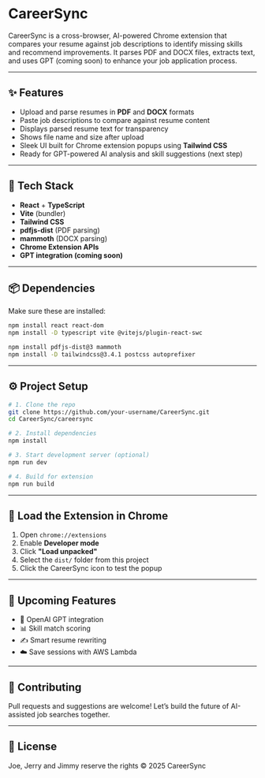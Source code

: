 # CareerSync

CareerSync is a cross-browser, AI-powered Chrome extension that compares your resume against job descriptions to identify missing skills and recommend improvements. It parses PDF and DOCX files, extracts text, and uses GPT (coming soon) to enhance your job application process.

---

## ✨ Features

- Upload and parse resumes in **PDF** and **DOCX** formats
- Paste job descriptions to compare against resume content
- Displays parsed resume text for transparency
- Shows file name and size after upload
- Sleek UI built for Chrome extension popups using **Tailwind CSS**
- Ready for GPT-powered AI analysis and skill suggestions (next step)

---

## 🚀 Tech Stack

- **React** + **TypeScript**
- **Vite** (bundler)
- **Tailwind CSS**
- **pdfjs-dist** (PDF parsing)
- **mammoth** (DOCX parsing)
- **Chrome Extension APIs**
- **GPT integration (coming soon)**

---

## 📦 Dependencies

Make sure these are installed:

```bash
npm install react react-dom
npm install -D typescript vite @vitejs/plugin-react-swc

npm install pdfjs-dist@3 mammoth
npm install -D tailwindcss@3.4.1 postcss autoprefixer
```

---

## ⚙️ Project Setup

```bash
# 1. Clone the repo
git clone https://github.com/your-username/CareerSync.git
cd CareerSync/careersync

# 2. Install dependencies
npm install

# 3. Start development server (optional)
npm run dev

# 4. Build for extension
npm run build
```

---

## 🧩 Load the Extension in Chrome

1. Open `chrome://extensions`
2. Enable **Developer mode**
3. Click **"Load unpacked"**
4. Select the `dist/` folder from this project
5. Click the CareerSync icon to test the popup

---

## 🧠 Upcoming Features

- 🔌 OpenAI GPT integration
- 📊 Skill match scoring
- ✍️ Smart resume rewriting
- ☁️ Save sessions with AWS Lambda

---


## 🙌 Contributing

Pull requests and suggestions are welcome! Let’s build the future of AI-assisted job searches together.

---

## 📝 License

Joe, Jerry and Jimmy reserve the rights © 2025 CareerSync